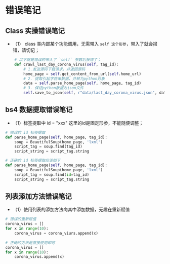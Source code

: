 # 错误笔记

## Class 实操错误笔记

- （1） class 类内部某个功能调用，无需带入 `self 这个形参`，带入了就会报错，请切记；

```python
    # 以下就是错误的带入了 `self` 参数后报错了；
    def crawl_last_day_corona_virus(self, tag_id):
        # 1.发送源码下载请求，并返回源码
        home_page = self.get_content_from_url(self.home_url)
        # 2. 提取引起字符串数据，并转为python对象
        data = self.parse_home_page(self, home_page, tag_id)
        # 3. 保证python数据为json文件
        self.save_to_json(self, r"data/last_day_corona_virus.json", data)
```



## bs4 数据提取错误笔记

- （1）标签提取中 id = "xxx" 这里的id是固定形参，不能随便调整；

```python
# 错误的 id 标签提取
def parse_home_page(self, home_page, tag_id):
	soup = BeautifulSoup(home_page, 'lxml')
	script_tag = soup.find(tag_id)
	script_string = script_tag.string

# 正确的 id 标签提取应该如下
def parse_home_page(self, home_page, tag_id):
	soup = BeautifulSoup(home_page, 'lxml')
	script_tag = soup.find(id=tag_id)
	script_string = script_tag.string
```

## 列表添加方法错误笔记

- （1）使用列表的添加方法向其中添加数据，无趣在重新赋值

```python
# 错误的重新赋值
corona_virus = []
for x in range(10):
    corona_virus = corona_viurs.append(x)
    
# 正确的方法是直接使用即可
corona_virus = []
for x in range(10):
    corona_virus.append(x)
```

